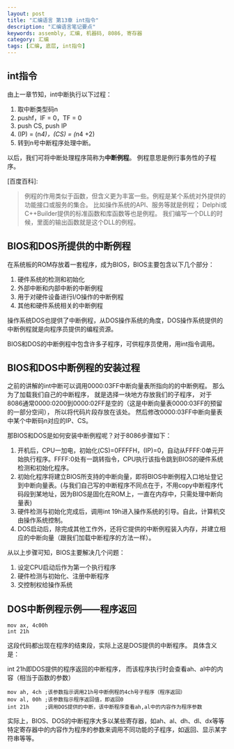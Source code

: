 ```yaml
---
layout: post
title: "汇编语言 第13章 int指令"
description: "汇编语言笔记要点"
keywords: assembly, 汇编, 机器码, 8086, 寄存器
category: 汇编
tags: [汇编, 底层, int指令]
---
```


## int指令
由上一章节知，int中断执行以下过程：

1. 取中断类型码n
2. pushf，IF = 0，TF = 0
3. push CS, push IP
4. (IP) = (n*4)，(CS) = (n*4 +2)
5. 转到n号中断程序处理中断。

以后，我们可将中断处理程序简称为**中断例程**。
例程意思是例行事务性的子程序。

[百度百科]:

> 例程的作用类似于函数，但含义更为丰富一些。例程是某个系统对外提供的功能接口或服务的集合。
> 比如操作系统的API、服务等就是例程；
> Delphi或C++Builder提供的标准函数和库函数等也是例程。
>我们编写一个DLL的时候，里面的输出函数就是这个DLL的例程。

## BIOS和DOS所提供的中断例程
在系统板的ROM存放着一套程序，成为BIOS，BIOS主要包含以下几个部分：

1. 硬件系统的检测和初始化
2. 外部中断和内部中断的中断例程
3. 用于对硬件设备进行I/O操作的中断例程
4. 其他和硬件系统相关的中断例程

操作系统DOS也提供了中断例程，从DOS操作系统的角度，DOS操作系统提供的中断例程就是向程序员提供的编程资源。

BIOS和DOS的中断例程中包含许多子程序，可供程序员使用，用int指令调用。

## BIOS和DOS中断例程的安装过程
之前的讲解的int中断可以调用0000:03FF中断向量表所指向的的中断例程。
那么为了加载我们自己的中断程序，
就是选择一块地方存放我们的子程序，
对于8086通常0000:0200到0000:02FF是空的（这是中断向量表0000:03FF的预留的一部分空间），
所以将代码片段存放在该处。
然后修改0000:03FF中断向量表中某个中断码n对应的IP、CS。

那BIOS和DOS是如何安装中断例程呢？对于8086步骤如下：

1. 开机后，CPU一加电，初始化(CS)=0FFFFH，(IP)=0，自动从FFFF:0单元开始执行程序。FFFF:0处有一跳转指令，CPU执行该指令跳到BIOS的硬件系统检测和初始化程序。
2. 初始化程序将建立BIOS所支持的中断向量，即将BIOS中断例程入口地址登记到中断向量表。(与我们自己写的中断程序不同点在于，不用copy中断程序代码段到某地址，因为BIOS是固化在ROM上，一直在内存中，只需处理中断向量表)
3. 硬件检测与初始化完成后，调用int 19h进入操作系统的引导。自此，计算机交由操作系统控制。
4. DOS启动后，除完成其他工作外，还将它提供的中断例程装入内存，并建立相应的中断向量（跟我们加载中断程序的方法一样）。

从以上步骤可知，BIOS主要解决几个问题：

1. 设定CPU启动后作为第一个执行程序
2. 硬件检测与初始化、注册中断程序
3. 交控制权给操作系统

## DOS中断例程示例——程序返回

```
mov ax, 4c00h
int 21h
```

这段代码都出现在程序的结束段，实际上这是DOS提供的中断程序。
具体含义是：

int 21h即DOS提供的程序返回的中断程序，
而该程序执行时会查看ah、al中的内容（相当于函数的参数）

```
mov ah, 4ch ;该参数指示调用21h号中断例程的4ch号子程序（程序返回）
mov al, 00h ;该参数指示程序返回值，即返回0
int 21h     ;调用DOS提供的中断，该中断程序查看ah,al中的内容作为程序参数
```

实际上，BIOS、DOS的中断程序大多以某些寄存器，如ah、al、dh、dl、dx等等特定寄存器中的内容作为程序的参数来调用不同功能的子程序，如返回、显示某字符串等等。



